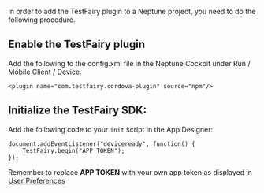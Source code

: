 In order to add the TestFairy plugin to a Neptune project, you need to do the following procedure.

## Enable the TestFairy plugin
Add the following to the config.xml file in the Neptune Cockpit under Run / Mobile Client / Device.
```
<plugin name="com.testfairy.cordova-plugin" source="npm"/>
```

## Initialize the TestFairy SDK:

Add the following code to your `init` script in the App Designer:

```
document.addEventListener("deviceready", function() {
    TestFairy.begin("APP TOKEN");
});
```

Remember to replace **APP TOKEN** with your own app token as displayed in [User Preferences](https://app.testfairy.com/settings/)
